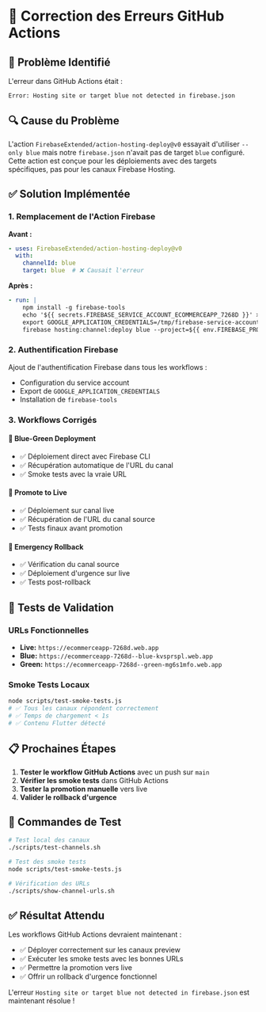 # 🔧 Correction des Erreurs GitHub Actions

## 🚨 Problème Identifié

L'erreur dans GitHub Actions était :
```
Error: Hosting site or target blue not detected in firebase.json
```

## 🔍 Cause du Problème

L'action `FirebaseExtended/action-hosting-deploy@v0` essayait d'utiliser `--only blue` mais notre `firebase.json` n'avait pas de target `blue` configuré. Cette action est conçue pour les déploiements avec des targets spécifiques, pas pour les canaux Firebase Hosting.

## ✅ Solution Implémentée

### 1. Remplacement de l'Action Firebase

**Avant :**
```yaml
- uses: FirebaseExtended/action-hosting-deploy@v0
  with:
    channelId: blue
    target: blue  # ❌ Causait l'erreur
```

**Après :**
```yaml
- run: |
    npm install -g firebase-tools
    echo '${{ secrets.FIREBASE_SERVICE_ACCOUNT_ECOMMERCEAPP_7268D }}' > /tmp/firebase-service-account.json
    export GOOGLE_APPLICATION_CREDENTIALS=/tmp/firebase-service-account.json
    firebase hosting:channel:deploy blue --project=${{ env.FIREBASE_PROJECT_ID }}
```

### 2. Authentification Firebase

Ajout de l'authentification Firebase dans tous les workflows :
- Configuration du service account
- Export de `GOOGLE_APPLICATION_CREDENTIALS`
- Installation de `firebase-tools`

### 3. Workflows Corrigés

#### 🔄 Blue-Green Deployment
- ✅ Déploiement direct avec Firebase CLI
- ✅ Récupération automatique de l'URL du canal
- ✅ Smoke tests avec la vraie URL

#### 🚀 Promote to Live
- ✅ Déploiement sur canal live
- ✅ Récupération de l'URL du canal source
- ✅ Tests finaux avant promotion

#### 🚨 Emergency Rollback
- ✅ Vérification du canal source
- ✅ Déploiement d'urgence sur live
- ✅ Tests post-rollback

## 🧪 Tests de Validation

### URLs Fonctionnelles
- **Live:** `https://ecommerceapp-7268d.web.app`
- **Blue:** `https://ecommerceapp-7268d--blue-kvsprspl.web.app`
- **Green:** `https://ecommerceapp-7268d--green-mg6s1mfo.web.app`

### Smoke Tests Locaux
```bash
node scripts/test-smoke-tests.js
# ✅ Tous les canaux répondent correctement
# ✅ Temps de chargement < 1s
# ✅ Contenu Flutter détecté
```

## 📋 Prochaines Étapes

1. **Tester le workflow GitHub Actions** avec un push sur `main`
2. **Vérifier les smoke tests** dans GitHub Actions
3. **Tester la promotion manuelle** vers live
4. **Valider le rollback d'urgence**

## 🔧 Commandes de Test

```bash
# Test local des canaux
./scripts/test-channels.sh

# Test des smoke tests
node scripts/test-smoke-tests.js

# Vérification des URLs
./scripts/show-channel-urls.sh
```

## ✅ Résultat Attendu

Les workflows GitHub Actions devraient maintenant :
- ✅ Déployer correctement sur les canaux preview
- ✅ Exécuter les smoke tests avec les bonnes URLs
- ✅ Permettre la promotion vers live
- ✅ Offrir un rollback d'urgence fonctionnel

L'erreur `Hosting site or target blue not detected in firebase.json` est maintenant résolue !
